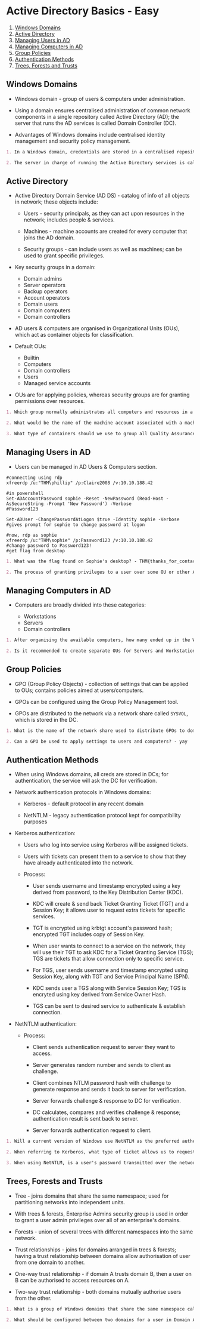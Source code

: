 # Active Directory Basics - Easy

1. [Windows Domains](#windows-domains)
2. [Active Directory](#active-directory)
3. [Managing Users in AD](#managing-users-in-ad)
4. [Managing Computers in AD](#managing-computers-in-ad)
5. [Group Policies](#group-policies)
6. [Authentication Methods](#authentication-methods)
7. [Trees, Forests and Trusts](#trees-forests-and-trusts)

## Windows Domains

* Windows domain - group of users & computers under administration.

* Using a domain ensures centralised administration of common network components in a single repository called Active Directory (AD); the server that runs the AD services is called Domain Controller (DC).

* Advantages of Windows domains include centralised identity management and security policy management.

```markdown
1. In a Windows domain, credentials are stored in a centralised repository called - Active Directory

2. The server in charge of running the Active Directory services is called - Domain Controller
```

## Active Directory

* Active Directory Domain Service (AD DS) - catalog of info of all objects in network; these objects include:

  * Users - security principals, as they can act upon resources in the network; includes people & services.

  * Machines - machine accounts are created for every computer that joins the AD domain.

  * Security groups - can include users as well as machines; can be used to grant specific privileges.

* Key security groups in a domain:

  * Domain admins
  * Server operators
  * Backup operators
  * Account operators
  * Domain users
  * Domain computers
  * Domain controllers

* AD users & computers are organised in Organizational Units (OUs), which act as container objects for classification.

* Default OUs:

  * Builtin
  * Computers
  * Domain controllers
  * Users
  * Managed service accounts

* OUs are for applying policies, whereas security groups are for granting permissions over resources.

```markdown
1. Which group normally administrates all computers and resources in a domain? - Domain admins

2. What would be the name of the machine account associated with a machine named TOM-PC? - TOM-PC$

3. What type of containers should we use to group all Quality Assurance users so that policies can be applied consistently to them? - Organizational Unit
```

## Managing Users in AD

* Users can be managed in AD Users & Computers section.

```shell
#connecting using rdp
xfreerdp /u:"THM\phillip" /p:Claire2008 /v:10.10.188.42

#in powershell
Set-ADAccountPassword sophie -Reset -NewPassword (Read-Host -AsSecureString -Prompt 'New Password') -Verbose
#Password123

Set-ADUser -ChangePasswordAtLogon $true -Identity sophie -Verbose
#gives prompt for sophie to change password at logon

#now, rdp as sophie
xfreerdp /u:"THM\sophie" /p:Password123 /v:10.10.188.42
#change password to Password123!
#get flag from desktop
```

```markdown
1. What was the flag found on Sophie's desktop? - THM{thanks_for_contacting_support}

2. The process of granting privileges to a user over some OU or other AD Object is called - Delegation
```

## Managing Computers in AD

* Computers are broadly divided into these categories:

  * Workstations
  * Servers
  * Domain controllers

```markdown
1. After organising the available computers, how many ended up in the Workstations OU? - 7

2. Is it recommended to create separate OUs for Servers and Workstations? - yay
```

## Group Policies

* GPO (Group Policy Objects) - collection of settings that can be applied to OUs; contains policies aimed at users/computers.

* GPOs can be configured using the Group Policy Management tool.

* GPOs are distributed to the network via a network share called ```SYSVOL```, which is stored in the DC.

```markdown
1. What is the name of the network share used to distribute GPOs to domain machines? - SYSVOL

2. Can a GPO be used to apply settings to users and computers? - yay
```

## Authentication Methods

* When using Windows domains, all creds are stored in DCs; for authentication, the service will ask the DC for verification.

* Network authentication protocols in Windows domains:

  * Kerberos - default protocol in any recent domain

  * NetNTLM - legacy authentication protocol kept for compatibility purposes

* Kerberos authentication:

  * Users who log into service using Kerberos will be assigned tickets.

  * Users with tickets can present them to a service to show that they have already authenticated into the network.

  * Process:

    * User sends username and timestamp encrypted using a key derived from password, to the Key Distribution Center (KDC).

    * KDC will create & send back Ticket Granting Ticket (TGT) and a Session Key; it allows user to request extra tickets for specific services.

    * TGT is encrypted using krbtgt account's password hash; encrypted TGT includes copy of Session Key.

    * When user wants to connect to a service on the network, they will use their TGT to ask KDC for a Ticket Granting Service (TGS); TGS are tickets that allow connection only to specific service.

    * For TGS, user sends username and timestamp encrypted using Session Key, along with TGT and Service Principal Name (SPN).

    * KDC sends user a TGS along with Service Session Key; TGS is encryted using key derived from Service Owner Hash.

    * TGS can be sent to desired service to authenticate & establish connection.

* NetNTLM authentication:

  * Process:

    * Client sends authentication request to server they want to access.

    * Server generates random number and sends to client as challenge.

    * Client combines NTLM password hash with challenge to generate response and sends it back to server for verification.

    * Server forwards challenge & response to DC for verification.

    * DC calculates, compares and verifies challenge & response; authentication result is sent back to server.

    * Server forwards authentication request to client.

```markdown
1. Will a current version of Windows use NetNTLM as the preferred authentication protocol by default? - nay

2. When referring to Kerberos, what type of ticket allows us to request further tickets known as TGS? - Ticket Granting Ticket

3. When using NetNTLM, is a user's password transmitted over the network at any point? - nay
```

## Trees, Forests and Trusts

* Tree - joins domains that share the same namespace; used for partitioning networks into independent units.

* With trees & forests, Enterprise Admins security group is used in order to grant a user admin privileges over all of an enterprise's domains.

* Forests - union of several trees with different namespaces into the same network.

* Trust relationships - joins for domains arranged in trees & forests; having a trust relationship between domains allow authorisation of user from one domain to another.

* One-way trust relationship - if domain A trusts domain B, then a user on B can be authorised to access resources on A.

* Two-way trust relationship - both domains mutually authorise users from the other.

```markdown
1. What is a group of Windows domains that share the same namespace called? - Tree

2. What should be configured between two domains for a user in Domain A to access a resource in Domain B? - A trust relationship
```
